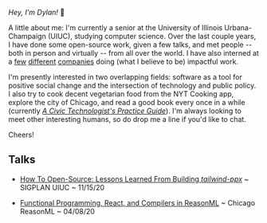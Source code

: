 _Hey, I'm Dylan!_ 👋

A little about me: I'm currently a senior at the University of Illinois
Urbana-Champaign (UIUC), studying computer science. Over the last couple years, I have done some open-source
work, given a few talks, and met people -- both
in person and virtually -- from all over the world. I have also interned at
a [few](https://flexport.com) [different](https://draftbit.com)
[companies](https://relativity.com) doing (what I believe to be) impactful work.

I'm presently interested in two overlapping fields: software as a tool for
positive social change and the intersection of technology and public policy.
I also try to cook decent vegetarian food from the NYT Cooking app, explore the
city of Chicago, and read a good book every once in a while (currently [_A Civic
Technologist's Practice Guide_](https://www.indiebound.org/book/9781735286501)).
I'm always looking to meet other interesting humans, so do drop me a line if
you'd like to chat.

Cheers!

## Talks

- [How To Open-Source: Lessons Learned From Building
  _tailwind-ppx_](https://youtu.be/_bQ3XI6pC-4) ~ SIGPLAN UIUC ~ 11/15/20

- [Functional Programming, React, and Compilers in ReasonML](https://youtu.be/jaSMp6aoHmU) ~ Chicago
  ReasonML ~ 04/08/20
